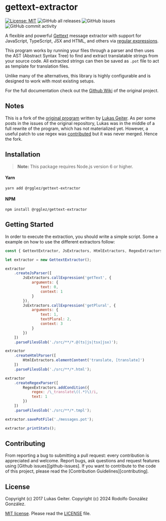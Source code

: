 # gettext-extractor

[![License: MIT](https://img.shields.io/badge/License-MIT-yellow.svg)](https://opensource.org/licenses/MIT) 
![GitHub all releases](https://img.shields.io/github/downloads/rgglez/gettext-extractor/total)
![GitHub issues](https://img.shields.io/github/issues/rgglez/gettext-extractor)
![GitHub commit activity](https://img.shields.io/github/commit-activity/y/rgglez/gettext-extractor)

A flexible and powerful [Gettext](https://www.gnu.org/software/gettext/) message extractor with support for JavaScript, TypeScript, JSX and HTML, and others via  [regular expressions](https://en.wikipedia.org/wiki/Regular_expression).

This program works by running your files through a parser and then uses the AST (Abstract Syntax Tree) to find and extract translatable strings from your source code. All extracted strings can then be saved as `.pot` file to act as template for translation files.

Unlike many of the alternatives, this library is highly configurable and is designed to work with most existing setups.

For the full documentation check out the [Github Wiki](https://github.com/lukasgeiter/gettext-extractor/wiki) of the original project.

## Notes

This is a fork of the [original program](https://github.com/lukasgeiter/gettext-extractor) written by [Lukas Geiter](https://lukasgeiter.com/). As per some posts in the issues of the original repository, Lukas was in the middle of a full rewrite of the program, which has not materialized yet. However, a useful patch to use regex was [contributed](https://github.com/lukasgeiter/gettext-extractor/pull/44) but it was never merged. Hence the fork.

## Installation

> **Note:** This package requires Node.js version 6 or higher.

#### Yarn

```text
yarn add @rgglez/gettext-extractor
```

#### NPM

```text
npm install @rgglez/gettext-extractor
```

## Getting Started

In order to execute the extraction, you should write a simple script. Some a example on how to use the different extractors follow:

```javascript
const { GettextExtractor, JsExtractors, HtmlExtractors, RegexExtractors } = require('gettext-extractor');

let extractor = new GettextExtractor();

extractor
    .createJsParser([
        JsExtractors.callExpression('getText', {
            arguments: {
                text: 0,
                context: 1
            }
        }),
        JsExtractors.callExpression('getPlural', {
            arguments: {
                text: 1,
                textPlural: 2,
                context: 3
            }
        })
    ])
    .parseFilesGlob('./src/**/*.@(ts|js|tsx|jsx)');

extractor
    .createHtmlParser([
        HtmlExtractors.elementContent('translate, [translate]')
    ])
    .parseFilesGlob('./src/**/*.html');

extractor
    .createRegexParser([
        RegexExtractors.addCondition({
            regex: /\_translate\((.*)\)/i,
            text: 1
        })
    ])
    .parseFilesGlob('./src/**/*.tmpl');

extractor.savePotFile('./messages.pot');

extractor.printStats();
```

## Contributing

From reporting a bug to submitting a pull request: every contribution is appreciated and welcome.
Report bugs, ask questions and request features using [Github issues][github-issues].
If you want to contribute to the code of this project, please read the [Contribution Guidelines][contributing].

## License

Copyright (c) 2017 Lukas Geiter.
Copyright (c) 2024 Rodolfo González González.

[MIT license](https://opensource.org/license/mit). Please read the [LICENSE](https://raw.githubusercontent.com/rgglez/gettext-extractor/main/LICENSE) file.

